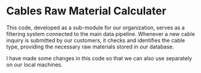 # Cables Raw Material Calculater
This code, developed as a sub-module for our organization, serves as a filtering system connected to the main data pipeline. Whenever a new cable inquiry is submitted by our customers, it checks and identifies the cable type, providing the necessary raw materials stored in our database.

I have made some changes in this code so that we can also use separately on our local machines.
